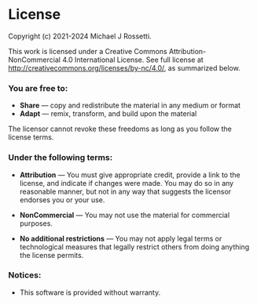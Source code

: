 
# License

Copyright (c) 2021-2024 Michael J Rossetti.

This work is licensed under a Creative Commons Attribution-NonCommercial 4.0 International License. See full license at http://creativecommons.org/licenses/by-nc/4.0/, as summarized below.

### You are free to:

  + **Share** — copy and redistribute the material in any medium or format
  + **Adapt** — remix, transform, and build upon the material

The licensor cannot revoke these freedoms as long as you follow the license terms.

### Under the following terms:

  + **Attribution** — You must give appropriate credit, provide a link to the license, and indicate if changes were made. You may do so in any reasonable manner, but not in any way that suggests the licensor endorses you or your use.

  + **NonCommercial** — You may not use the material for commercial purposes.

  + **No additional restrictions** — You may not apply legal terms or technological measures that legally restrict others from doing anything the license permits.

### Notices:

  + This software is provided without warranty.

